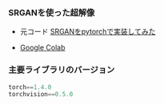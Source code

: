 ### SRGANを使った超解像

- 元コード [SRGANをpytorchで実装してみた](https://qiita.com/pacifinapacific/items/ec338a500015ae8c33fe)  

- [Google Colab](https://colab.research.google.com/drive/1r1RLPZOyq1kNRqwJg6UU4Dxfc5ABKEbK?usp=sharing)  

### 主要ライブラリのバージョン
```Python
torch==1.4.0  
torchvision==0.5.0  
```